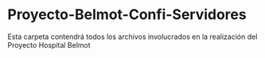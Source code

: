 # Proyecto-Belmot-Confi-Servidores
Esta carpeta contendrá todos los archivos involucrados en la realización del Proyecto Hospital Belmot 
